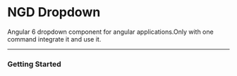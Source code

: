 <h1>NGD Dropdown</h1>
Angular 6 dropdown component for angular applications.Only with one command integrate it and use it.
<hr>
<h3>Getting Started</h3>
